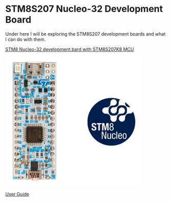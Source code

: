 # STM8S207 Nucleo-32 Development Board

Under here I will be exploring the STM8S207 development boards and what I can do with them.

[STM8 Nucleo-32 development bard with STM8S207K8 MCU](https://www.st.com/en/evaluation-tools/nucleo-8s207k8.html)

![STM8 Nucleo-32](stm8_nucleo_32.png)

[User Guide](um2391-stm8-nucleo32-board-mb1442-stmicroelectronics.pdf)